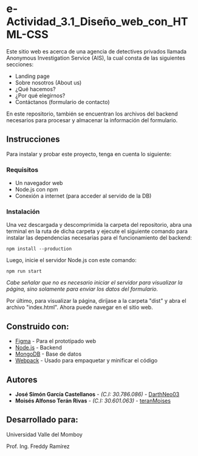 # e-Actividad_3.1_Diseño_web_con_HTML-CSS

Este sitio web es acerca de una agencia de detectives privados llamada Anonymous Investigation Service (AIS), la cual consta de las siguientes secciones:
*	Landing page
*	Sobre nosotros (About us)
*	¿Qué hacemos?
*	¿Por qué elegirnos?
*	Contáctanos (formulario de contacto)

En este repositorio, también se encuentran los archivos del backend necesarios para procesar y almacenar la información del formulario.


## Instrucciones

Para instalar y probar este proyecto, tenga en cuenta lo siguiente:

### Requisitos

*	Un navegador web
*	Node.js con npm
*	Conexión a internet (para acceder al servido de la DB)

### Instalación

Una vez descargada y descomprimida la carpeta del repositorio, abra una terminal en la ruta de dicha carpeta y ejecute el siguiente comando para instalar las dependencias necesarias para el funcionamiento del backend:

```
npm install --production
```

Luego, inicie el servidor Node.js con este comando:

```
npm run start
```

_Cabe señalar que no es necesario iniciar el servidor para visualizar la página, sino solamente para enviar los datos del formulario._

Por último, para visualizar la página, diríjase a la carpeta "dist" y abra el archivo "index.html". Ahora puede navegar en el sitio web.


## Construido con:

* [Figma](https://www.figma.com/ui-design-tool/) - Para el prototipado web
* [Node.js](https://nodejs.org/en) - Backend
* [MongoDB](https://www.mongodb.com/es/atlas/database) - Base de datos
* [Webpack](https://webpack.js.org/) - Usado para empaquetar y minificar el código


## Autores

* **José Simón García Castellanos** - *(C.I: 30.786.086)* - [DarthNeo03](https://github.com/DarthNeo03)
* **Moisés Alfonso Terán Rivas** - *(C.I: 30.601.063)* - [teranMoises](https://github.com/teranMoises)

## Desarrollado para:

Universidad Valle del Momboy

Prof. Ing. Freddy Ramírez
